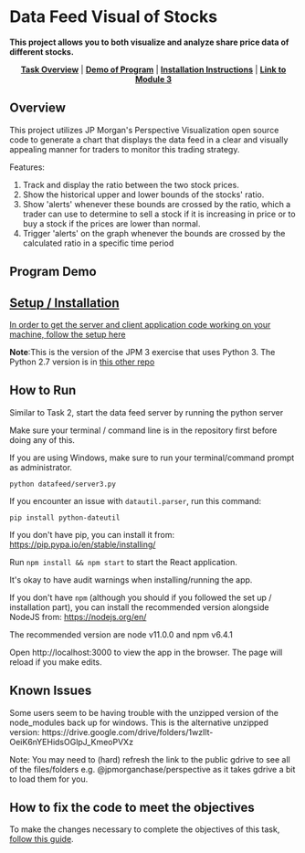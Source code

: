 <p align="center">
</p>

<h1> Data Feed Visual of Stocks </h1> 
<b> This project allows you to both visualize and analyze share price data of different stocks. </b>
</p>
<p align="center"> 
	<b><a href="#overview">Task Overview</a></b>
	|
	<b><a href="#Demo">Demo of Program</a></b>
	| 
	<b><a href="#installation">Installation Instructions</a></b>
	| 
	<b><a href="https://www.insidesherpa.com/modules/R5iK7HMxJGBgaSbvk/EbtbrgmwKbgqcXyGt" target="_blank">Link to Module 3</a></b>	
</p>

<h2 id="overview"> Overview </h2>

<p> This project utilizes JP Morgan's Perspective Visualization open source code to generate a chart that displays the data feed in a clear and visually appealing manner for traders to monitor this trading strategy. </p>

<p> Features: </p>
<ol>
	<li> Track and display the ratio between the two stock prices. </li>
	<li> Show the historical upper and lower bounds of the stocks' ratio.</li>
	<li> Show 'alerts'  whenever these bounds are crossed by the ratio, which a trader can use to determine to sell a stock if it is increasing in price or to buy a stock if the prices are lower than normal. </li>
	<li>Trigger 'alerts' on the graph whenever the bounds are crossed by the calculated ratio in a specific time period</li>
	
</ol>

<h2 id="Demo" > Program Demo </h2>
<a href="Stock-Price-Visualization/Graphics/Server:Client.pdf">





<h2 id="installation" >Setup / Installation</h2>
<p>In order to get the server and client application code working on your machine, <a href="https://insidesherpa.s3.amazonaws.com/vinternships/companyassets/Sj7temL583QAYpHXD/setup_devenv_m3_v3.pdf">follow the setup here</a></p>

<p><b>Note</b>:This is the version of the JPM 3 exercise that uses Python 3. The Python 2.7 version is in <a href="https://github.com/insidesherpa/JPMC-tech-task-3">this other repo</a></p>

<h2>How to Run</h2>
<p>Similar to Task 2, start the data feed server by running the python server</p>
<p>Make sure your terminal / command line is in the repository first before doing any of this.</p>
<p>If you are using Windows, make sure to run your terminal/command prompt as administrator.</p>

<code>python datafeed/server3.py</code>

If you encounter an issue with `datautil.parser`, run this command: 

	pip install python-dateutil

If you don't have pip, you can install it from: https://pip.pypa.io/en/stable/installing/

Run <code>npm install && npm start</code> to start the React application.

It's okay to have audit warnings when installing/running the app.

If you don't have `npm` (although you should if you followed the set up / installation part), you can install the recommended version alongside NodeJS from: https://nodejs.org/en/

The recommended version are node v11.0.0 and npm v6.4.1

Open http://localhost:3000 to view the app in the browser. The page will reload if you make edits.

<h2>Known Issues</h2>
Some users seem to be having trouble with the unzipped version of the node_modules back up for windows. 
This is the alternative unzipped version:
https://drive.google.com/drive/folders/1wzIlt-OeiK6nYEHidsOGlpJ_KmeoPVXz

Note: You may need to (hard) refresh the link to the public gdrive to see all of the files/folders e.g. @jpmorganchase/perspective as it takes gdrive a bit to load them for you.

<h2>How to fix the code to meet the objectives</h2>
<p>To make the changes necessary to complete the objectives of this task, <a href="https://insidesherpa.s3.amazonaws.com/vinternships/companyassets/Sj7temL583QAYpHXD/making_changes_m3_v2.pdf">follow this guide</a>.</p>

